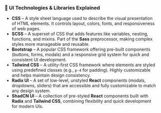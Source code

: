 ### 🎨 UI Technologies & Libraries Explained

- **CSS** – A style sheet language used to describe the visual presentation of HTML elements. It controls layout, colors, fonts, and responsiveness of web pages.
- **SCSS** – A superset of CSS that adds features like variables, nesting, functions, and mixins. Part of the **Sass** preprocessor, making complex styles more manageable and reusable.
- **Bootstrap** – A popular CSS framework offering pre-built components (buttons, forms, modals) and a responsive grid system for quick and consistent UI development.
- **Tailwind CSS** – A utility-first CSS framework where elements are styled using predefined classes (e.g., `p-4` for padding). Highly customizable and helps maintain design consistency.
- **Radix UI** – A set of low-level, unstyled **React** components (modals, dropdowns, sliders) that are accessible and fully customizable to match any design system.
- **ShadCN UI** – A collection of pre-styled **React** components built with **Radix** and **Tailwind CSS**, combining flexibility and quick development for modern UIs.
